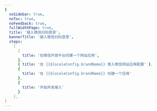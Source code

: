```yaml
---
{
  noSidebar: true,
  noToc: true,
  noFeedback: true,
  fullWidthPage: true,
  title: '接入微信扫码登录',
  bannerTitle: '接入微信扫码登录',
  steps:
    [
      {
        title: '在微信开放平台创建一个网站应用',
      },
      { title: '在 {{$localeConfig.brandName}} 填入微信网站应用配置' },
      {
        title: '在 {{$localeConfig.brandName}} 创建一个应用'
      },
      {
        title: '开始开发接入'
      }
    ],
}
---
```


<IntegrationDetail backLink="/guides/connections/social"/>
